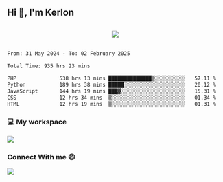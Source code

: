 ## Hi 👋, I'm Kerlon

<p align="center" style="margin: 30px;">
 
 <img src="https://skillicons.dev/icons?i=html,css,bootstrap,js,nodejs,jquery,python,flask,php,mysql,lua,sqlite,firebase">


</p>
<!--START_SECTION:waka-->

```txt
From: 31 May 2024 - To: 02 February 2025

Total Time: 935 hrs 23 mins

PHP              538 hrs 13 mins ██████████████▒░░░░░░░░░░   57.11 %
Python           189 hrs 38 mins █████░░░░░░░░░░░░░░░░░░░░   20.12 %
JavaScript       144 hrs 19 mins ███▓░░░░░░░░░░░░░░░░░░░░░   15.31 %
CSS              12 hrs 34 mins  ▒░░░░░░░░░░░░░░░░░░░░░░░░   01.34 %
HTML             12 hrs 19 mins  ▒░░░░░░░░░░░░░░░░░░░░░░░░   01.31 %
```

<!--END_SECTION:waka-->


<p align="center">
 <h3>💻 My workspace</h3>
    <img src="https://skillicons.dev/icons?i=mint" />
</p>

<p align="center">
 <h3>Connect With me 😄</h3> 
    <a href="https://www.linkedin.com/in/kerlon-fernandes"><img src="https://skillicons.dev/icons?i=linkedin" />
  </a>
</p>



